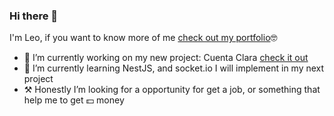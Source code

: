 ### Hi there 👋


I'm Leo, if you want to know more of me [check out my portfolio](https://leonardoserrano.site/)🤓

- 🔭 I’m currently working on my new project: Cuenta Clara [check it out](https://leonardoserrano.site/blog/readme-cuenta-clara/)
- 🌱 I’m currently learning NestJS, and socket.io I will implement in my next project
- ⚒️ Honestly I’m looking for a opportunity for get a job, or something that help me to get 💵 money

